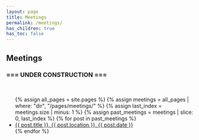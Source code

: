 ```yaml
---
layout: page
title: Meetings
permalink: /meetings/
has_children: true
has_toc: false
---
```


<!-- <h2>Next Meeting</h2>
  {% assign all_pages = site.pages %}
  {% assign meetings = all_pages | where: "dir", "/pages/meetings/" %}
  {% assign post = meetings | last %}
  <li><a href="{{ post.url | prepend: site.baseurl }}">{{ post.title }}, {{ post.location }}, {{ post.date }}</a></li>
 -->

<h2>Meetings</h2>

<h3>=== UNDER CONSTRUCTION ===</h3>

<br/>

<ul>
  {% assign all_pages = site.pages %}
  {% assign meetings = all_pages | where: "dir", "/pages/meetings/" %}
  {% assign last_index = meetings.size | minus: 1 %}
  {% assign past_meetings = meetings | slice: 0, last_index %}
  {% for post in past_meetings %}
      <li><a href="{{ post.url | prepend: site.baseurl }}">{{ post.title }}, {{ post.location }}, {{ post.date }}</a></li>
  {% endfor %}
</ul>
